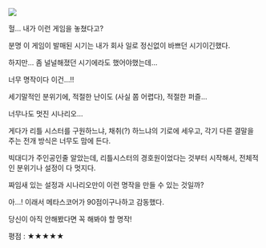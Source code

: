 ![](./0.jpg)

헐… 내가 이런 게임을 놓쳤다고?

분명 이 게임이 발매된 시기는 내가 회사 일로 정신없이 바쁘던 시기이긴했다.

하지만… 좀 널널해졌던 시기에라도 했어야했는데…

너무 명작이다 이건…!!

세기말적인 분위기에, 적절한 난이도 (사실 쫌 어렵다), 적절한 퍼즐…

너무나도 멋진 시나리오…

게다가 리틀 시스터를 구원하느냐, 채취(?) 하느냐의 기로에 세우고, 각기 다른 결말을 주는 전개 방식은 너무도 맘에 든다.

빅대디가 주인공인줄 알았는데, 리틀시스터의 경호원이었다는 것부터 시작해서, 전체적인 분위기나 설정이 다 멋지다.

짜임새 있는 설정과 시나리오만이 이런 명작을 만들 수 있는 것일까?

아…! 이래서 메타스코어가 90점이구나하고 감동했다.

당신이 아직 안해봤다면 꼭 해봐야 할 명작!

평점 : ★★★★★
